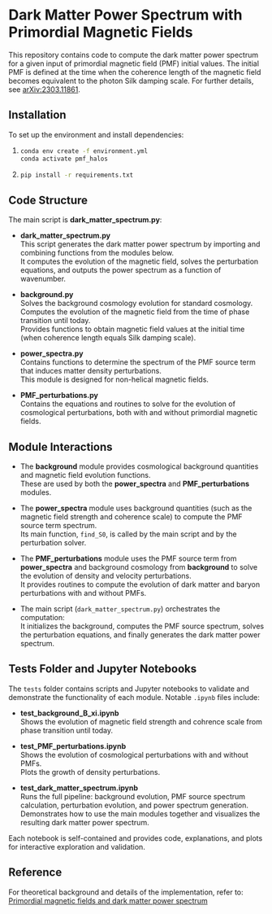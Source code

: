 # Dark Matter Power Spectrum with Primordial Magnetic Fields

This repository contains code to compute the dark matter power spectrum for a given input of primordial magnetic field (PMF) initial values. The initial PMF is defined at the time when the coherence length of the magnetic field becomes equivalent to the photon Silk damping scale. For further details, see [arXiv:2303.11861](https://arxiv.org/abs/2303.11861).

## Installation

To set up the environment and install dependencies:

1. ```bash
   conda env create -f environment.yml
   conda activate pmf_halos
   ```

2. ```bash
   pip install -r requirements.txt
   ```

## Code Structure

The main script is **dark_matter_spectrum.py**:

- **dark_matter_spectrum.py**  
  This script generates the dark matter power spectrum by importing and combining functions from the modules below.  
  It computes the evolution of the magnetic field, solves the perturbation equations, and outputs the power spectrum as a function of wavenumber.

- **background.py**  
  Solves the background cosmology evolution for standard cosmology.  
  Computes the evolution of the magnetic field from the time of phase transition until today.  
  Provides functions to obtain magnetic field values at the initial time (when coherence length equals Silk damping scale).

- **power_spectra.py**  
  Contains functions to determine the spectrum of the PMF source term that induces matter density perturbations.  
  This module is designed for non-helical magnetic fields.

- **PMF_perturbations.py**  
  Contains the equations and routines to solve for the evolution of cosmological perturbations, both with and without primordial magnetic fields.

## Module Interactions

- The **background** module provides cosmological background quantities and magnetic field evolution functions.  
  These are used by both the **power_spectra** and **PMF_perturbations** modules.

- The **power_spectra** module uses background quantities (such as the magnetic field strength and coherence scale) to compute the PMF source term spectrum.  
  Its main function, `find_S0`, is called by the main script and by the perturbation solver.

- The **PMF_perturbations** module uses the PMF source term from **power_spectra** and background cosmology from **background** to solve the evolution of density and velocity perturbations.  
  It provides routines to compute the evolution of dark matter and baryon perturbations with and without PMFs.

- The main script (`dark_matter_spectrum.py`) orchestrates the computation:  
  It initializes the background, computes the PMF source spectrum, solves the perturbation equations, and finally generates the dark matter power spectrum.

## Tests Folder and Jupyter Notebooks

The `tests` folder contains scripts and Jupyter notebooks to validate and demonstrate the functionality of each module. Notable `.ipynb` files include:

- **test_background_B_xi.ipynb**  
  Shows the evolution of magnetic field strength and cohrence scale from phase transition until today.  

- **test_PMF_perturbations.ipynb**  
  Shows the evolution of cosmological perturbations with and without PMFs.  
  Plots the growth of density perturbations.

- **test_dark_matter_spectrum.ipynb**  
  Runs the full pipeline: background evolution, PMF source spectrum calculation, perturbation evolution, and power spectrum generation.  
  Demonstrates how to use the main modules together and visualizes the resulting dark matter power spectrum.

Each notebook is self-contained and provides code, explanations, and plots for interactive exploration and validation.

## Reference

For theoretical background and details of the implementation, refer to:  
[Primordial magnetic fields and dark matter power spectrum](https://arxiv.org/abs/2303.11861)
